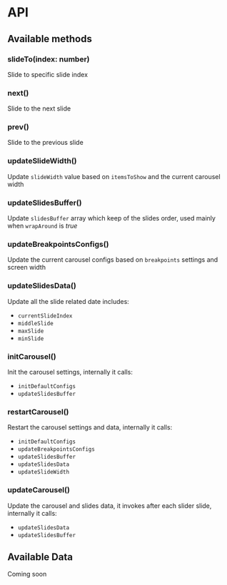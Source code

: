 # API <Badge text="Vue@3.2+"/> 

## Available methods

### slideTo(index: number)

Slide to specific slide index

### next()

Slide to the next slide

### prev()

Slide to the previous slide

### updateSlideWidth()

Update `slideWidth` value based on `itemsToShow` and the current carousel width

### updateSlidesBuffer()

Update `slidesBuffer` array which keep of the slides order, used mainly when `wrapAround` is *true*

### updateBreakpointsConfigs()

Update the current carousel configs based on `breakpoints` settings and screen width

### updateSlidesData()

Update all the slide related date includes:

* `currentSlideIndex`
* `middleSlide`
* `maxSlide`
* `minSlide`

### initCarousel()

Init the carousel settings, internally it calls:

* `initDefaultConfigs`
* `updateSlidesBuffer`

### restartCarousel()

Restart the carousel settings and data, internally it calls:

* `initDefaultConfigs`
* `updateBreakpointsConfigs`
* `updateSlidesBuffer`
* `updateSlidesData`
* `updateSlideWidth`

### updateCarousel()

Update the carousel and slides data, it invokes after each slider slide, internally it calls:

* `updateSlidesData`
* `updateSlidesBuffer`

## Available Data

Coming soon

<script>
import Badge from './.vitepress/components/Badge.vue';

export default {
  components: {
   Badge,
  }
}
</script>